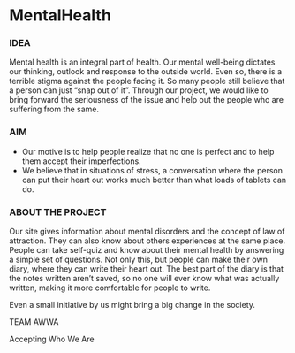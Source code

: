 # MentalHealth

### IDEA ###
Mental health is an integral part of health. Our mental well-being dictates our thinking, outlook and response to the outside world. Even so, there is a terrible stigma against the people facing it. So many people still believe that a person can just “snap out of it”. Through our project, we would like to bring forward the seriousness of the issue and help out the people who are suffering from the same.

### AIM ###
* Our motive is to help people realize that no one is perfect and to help them accept their imperfections.
* We believe that in situations of stress, a conversation where the person can put their heart out works much better than what loads of tablets can do.

### ABOUT THE PROJECT ###
Our site gives information about mental disorders and the concept of law of attraction. They can also know about others experiences at the same place. People can take self-quiz and know about their mental health by answering a simple set of questions. Not only this, but people can make their own diary, where they can write their heart out. The best part of the diary is that the notes written aren’t saved, so no one will ever know what was actually written, making it more comfortable for people to write.


Even a small initiative by us might bring a big change in the society.



TEAM AWWA

Accepting Who We Are 
